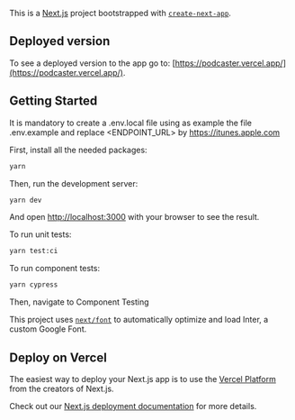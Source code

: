 This is a [Next.js](https://nextjs.org/) project bootstrapped with [`create-next-app`](https://github.com/vercel/next.js/tree/canary/packages/create-next-app).

## Deployed version

To see a deployed version to the app go to: [https://podcaster.vercel.app/](https://podcaster.vercel.app/).

## Getting Started

It is mandatory to create a .env.local file using as example the file .env.example and replace <ENDPOINT_URL> by https://itunes.apple.com

First, install all the needed packages:
```bash
yarn
```

Then, run the development server:

```bash
yarn dev
```
And open [http://localhost:3000](http://localhost:3000) with your browser to see the result.

To run unit tests:

```bash
yarn test:ci
```

To run component tests:

```bash
yarn cypress
```

Then, navigate to Component Testing

This project uses [`next/font`](https://nextjs.org/docs/basic-features/font-optimization) to automatically optimize and load Inter, a custom Google Font.

## Deploy on Vercel

The easiest way to deploy your Next.js app is to use the [Vercel Platform](https://vercel.com/new?utm_medium=default-template&filter=next.js&utm_source=create-next-app&utm_campaign=create-next-app-readme) from the creators of Next.js.

Check out our [Next.js deployment documentation](https://nextjs.org/docs/deployment) for more details.
